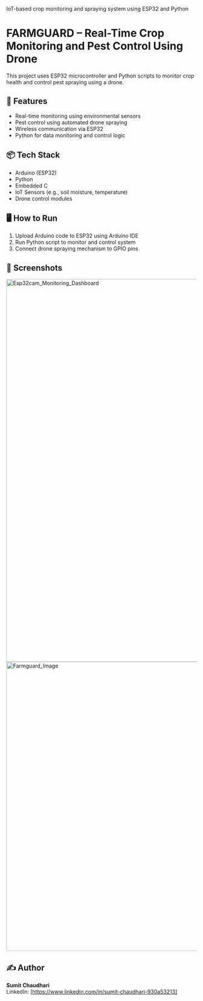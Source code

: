 IoT-based crop monitoring and spraying system using ESP32 and Python
# FARMGUARD – Real-Time Crop Monitoring and Pest Control Using Drone

This project uses ESP32 microcontroller and Python scripts to monitor crop health and control pest spraying using a drone.

## 🔧 Features
- Real-time monitoring using environmental sensors
- Pest control using automated drone spraying
- Wireless communication via ESP32
- Python for data monitoring and control logic

## 📦 Tech Stack
- Arduino (ESP32)
- Python
- Embedded C
- IoT Sensors (e.g., soil moisture, temperature)
- Drone control modules

## 🖥️ How to Run
1. Upload Arduino code to ESP32 using Arduino IDE
2. Run Python script to monitor and control system
3. Connect drone spraying mechanism to GPIO pins

## 📸 Screenshots
<img width="1895" height="1010" alt="Esp32cam_Monitoring_Dashboard" src="https://github.com/user-attachments/assets/c4859875-179b-4dc7-bcd4-96a7ead7785c" />
<img width="670" height="763" alt="Farmguard_Image" src="https://github.com/user-attachments/assets/9bc7cd73-f1d2-4999-aa0d-0606647269d2" />


## ✍️ Author
**Sumit Chaudhari**  
LinkedIn: [https://www.linkedin.com/in/sumit-chaudhari-930a53213]
